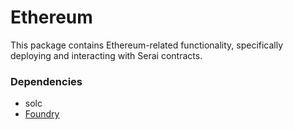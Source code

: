 # Ethereum

This package contains Ethereum-related functionality, specifically deploying and
interacting with Serai contracts.

### Dependencies

- solc
- [Foundry](https://github.com/foundry-rs/foundry)
